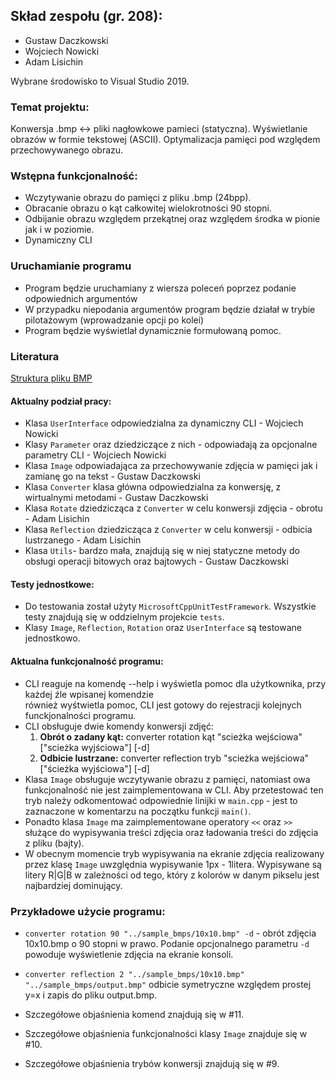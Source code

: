 ## Skład zespołu (gr. 208):
* Gustaw Daczkowski
* Wojciech Nowicki
* Adam Lisichin

Wybrane środowisko to Visual Studio 2019.

### Temat projektu:
Konwersja .bmp <-> pliki nagłowkowe pamieci (statyczna).
Wyświetlanie obrazów w formie tekstowej (ASCII).
Optymalizacja pamięci pod względem przechowywanego obrazu.


### Wstępna funkcjonalność:
* Wczytywanie obrazu do pamięci z pliku .bmp (24bpp).
* Obracanie obrazu o kąt całkowitej wielokrotności 90 stopni.
* Odbijanie obrazu względem przekątnej oraz względem środka w pionie jak i w poziomie.
* Dynamiczny CLI

### Uruchamianie programu
* Program będzie uruchamiany z wiersza poleceń poprzez podanie odpowiednich argumentów
* W przypadku niepodania argumentów program będzie działał w trybie pilotażowym (wprowadzanie opcji po kolei)
* Program będzie wyświetlał dynamicznie formułowaną pomoc.


### Literatura

 [Struktura pliku BMP](http://www.ue.eti.pg.gda.pl/fpgalab/zadania.spartan3/zad_vga_struktura_pliku_bmp_en.html)


#### Aktualny podział pracy:
* Klasa `UserInterface` odpowiedzialna za dynamiczny CLI - Wojciech Nowicki
* Klasy `Parameter` oraz dziedziczące z nich - odpowiadają za opcjonalne parametry CLI - Wojciech Nowicki
* Klasa `Image` odpowiadająca za przechowywanie zdjęcia w pamięci jak i zamianę go na tekst - Gustaw Daczkowski
* Klasa `Converter` klasa główna odpowiedzialna za konwersję, z wirtualnymi metodami - Gustaw Daczkowski
* Klasa `Rotate` dziedzicząca z `Converter` w celu konwersji zdjęcia - obrotu - Adam Lisichin
* Klasa `Reflection` dziedzicząca z `Converter` w celu konwersji - odbicia lustrzanego - Adam Lisichin
* Klasa `Utils`- bardzo mała, znajdują się w niej statyczne metody do obsługi operacji bitowych oraz bajtowych - Gustaw Daczkowski


#### Testy jednostkowe:
* Do testowania został użyty `MicrosoftCppUnitTestFramework`. Wszystkie testy znajdują się w oddzielnym projekcie `tests`.
* Klasy `Image`, `Reflection`, `Rotation` oraz `UserInterface` są testowane jednostkowo.

#### Aktualna funkcjonalność programu:
* CLI reaguje na komendę --help i wyświetla pomoc dla użytkownika, przy każdej źle wpisanej komendzie  
również wyśtwietla pomoc, CLI jest gotowy do rejestracji kolejnych funckjonalności programu.
* CLI obsługuje dwie komendy konwersji zdjęć:
    1. **Obrót o zadany kąt:** converter rotation kąt "scieżka wejściowa" ["scieżka wyjściowa"] [-d]
    2. **Odbicie lustrzane:** converter reflection tryb "scieżka wejściowa" ["ścieżka wyjściowa"] [-d]
* Klasa `Image` obsługuje wczytywanie obrazu z pamięci, natomiast owa funkcjonalność nie jest zaimplementowana w CLI.
Aby przetestować ten tryb należy odkomentować odpowiednie linijki w `main.cpp` - jest to zaznaczone w komentarzu na początku funkcji `main()`.
* Ponadto klasa `Image` ma zaimplementowane operatory `<<` oraz `>>` służące do wypisywania treści zdjęcia oraz ładowania treści do zdjęcia z pliku (bajty).
* W obecnym momencie tryb wypisywania na ekranie zdjęcia realizowany przez klasę `Image` uwzględnia wypisywanie 1px - 1litera. 
Wypisywane są litery R|G|B w zależności od tego, który z kolorów w danym pikselu jest najbardziej dominujący.



### Przykładowe użycie programu:
* `converter rotation 90 "../sample_bmps/10x10.bmp" -d` - obrót zdjęcia 10x10.bmp o 90 stopni w prawo.
Podanie opcjonalnego parametru `-d` powoduje wyświetlenie zdjęcia na ekranie konsoli.
* `converter reflection 2 "../sample_bmps/10x10.bmp" "../sample_bmps/output.bmp"` odbicie symetryczne względem prostej y=x i zapis do pliku output.bmp.

* Szczegółowe objaśnienia komend znajdują się w #11.
* Szczegółowe objaśnienia funkcjonalności klasy `Image` znajduje się w #10.
* Szczegółowe objaśnienia trybów konwersji znajdują się w #9.



